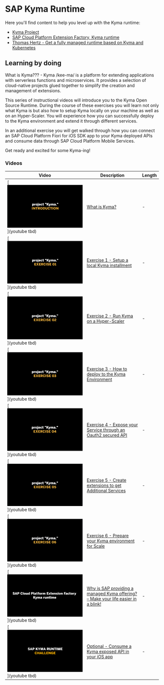 # SAP Kyma Runtime

Here you'll find content to help you level up with the Kyma runtime:

- [Kyma Project](https://kyma-project.io)
- [SAP Cloud Platform Extension Factory, Kyma runtime](https://discovery-center.cloud.sap/protected/index.html#/serviceCatalog/1b320a69-c013-417c-bf55-2683299777c6)
- [Thomas Hertz - Get a fully managed runtime based on Kyma and Kubernetes](https://blogs.sap.com/2020/05/12/get-a-fully-managed-runtime-based-on-kyma-and-kubernetes/)

## Learning by doing

What is Kyma??? - Kyma /kee-ma/ is a platform for extending applications with serverless functions and microservices. It provides a selection of cloud-native projects glued together to simplify the creation and management of extensions.  

This series of instructional videos will introduce you to the Kyma Open Source Runtime. During the course of these exercises you will learn not only what Kyma is but also how to setup Kyma locally on your machine as well as on an Hyper-Scaler. You will experience how you can successfully deploy to the Kyma environment and extend it through different services.

In an additional exercise you will get walked through how you can connect an SAP Cloud Platform Fiori for iOS SDK app to your Kyma deployed APIs and consume data through SAP Cloud Platform Mobile Services.

Get ready and excited for some Kyma-ing!

### Videos  

| Video | Description | Length |
| - | - | - |
| [![Introduction](thumbnail-01.png)](youtube tbd)  | [What is Kyma?](https://github.com/SAP-samples)                                                  | - |
| [![Exercise 1](thumbnail-02.png)](youtube tbd)    | [Exercise 1 - Setup a local Kyma installment](https://github.com/SAP-samples)                    | - |
| [![Exercise 2](thumbnail-03.png)](youtube tbd)    | [Exercise 2 - Run Kyma on a Hyper-Scaler](https://github.com/SAP-samples)                        | - |
| [![Exercise 3](thumbnail-04.png)](youtube tbd)    | [Exercise 3 - How to deploy to the Kyma Environment](https://github.com/SAP-samples)             | - |
| [![Exercise 4](thumbnail-05.png)](youtube tbd)    | [Exercise 4 - Expose your Service through an Oauth2 secured API](https://github.com/SAP-samples) | - |
| [![Exercise 5](thumbnail-06.png)](youtube tbd)    | [Exercise 5 - Create extensions to get Additional Services](https://github.com/SAP-samples)      | - |
| [![Exercise 6](thumbnail-07.png)](youtube tbd)    | [Exercise 6 - Prepare your Kyma environment for Scale](https://github.com/SAP-samples)           | - |
| [![Managed Kyma](thumbnail-08.png)](youtube tbd)  | [Why is SAP providing a managed Kyma offering? – Make your life easier in a blink!](https://github.com/SAP-samples) | - |
| [![Mobile](thumbnail-09.png)](youtube tbd)        | [Optional - Consume a Kyma exposed API in your iOS app](https://github.com/SAP-samples)          | - |
